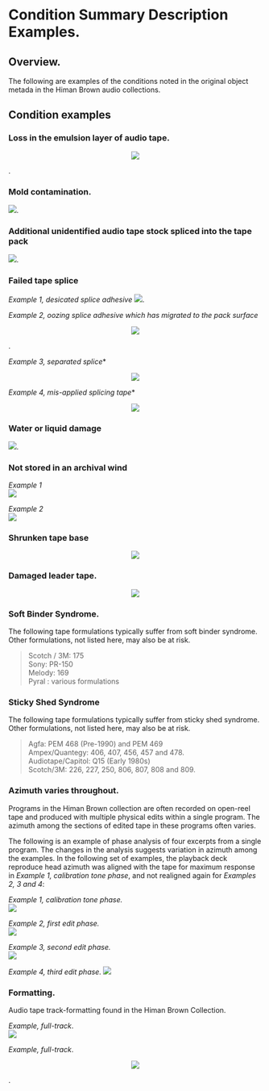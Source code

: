 # Condition Summary Description Examples. 

  
## Overview. 
The following are examples of the conditions noted in the original object metada in the Himan Brown audio collections.  

## Condition examples

### Loss in the emulsion layer of audio tape.  
<p align="center"><img src="emusion_1.jpg" /></p>. 

### Mold contamination.  
![](mold_1.jpg). 

### Additional unidentified audio tape stock spliced into the tape pack 
![](multiStock_1.jpg). 

### Failed tape splice   

*Example 1, desicated splice adhesive* 
![](splice_1a.jpg). 

*Example 2, oozing splice adhesive which has migrated to the pack surface*  
<p align="center"><img src="splice_2.jpg" /></p>. 
  
*Example 3, separated splice**  
<p align="center"><img src="splice_3.jpg" /></p>  

*Example 4, mis-applied splicing tape**  
<p align="center"><img src="splice_4.jpg" /></p>

### Water or liquid damage
![](waterdamage_1.jpg). 

### Not stored in an archival wind  

*Example 1*  
![](wind_1.jpg)  

*Example 2*  
![](wind_2.jpg)

### Shrunken tape base 
<p align="center"><img src="shrunken_1.jpg" /></p>

### Damaged leader tape. 
<p align="center"><img src="damagedLeader_1.jpg" /></p>
  
### Soft Binder Syndrome. 

The following tape formulations typically suffer from soft binder syndrome. Other formulations, not listed here, may also be at risk.

>Scotch / 3M: 175   
>Sony: PR-150   
>Melody: 169   
>Pyral : various formulations   

### Sticky Shed Syndrome
  
  
The following tape formulations typically suffer from sticky shed syndrome.  Other formulations, not listed here, may also be at risk.


>Agfa: PEM 468 \(Pre-1990\) and PEM 469      
>Ampex/Quantegy:  406, 407, 456, 457 and 478.    
>Audiotape/Capitol: Q15 \(Early 1980s\)  
>Scotch/3M: 226, 227, 250, 806, 807, 808 and 809.  
  
  ### Azimuth varies throughout.  
  
  Programs in the Himan Brown collection are often recorded on open-reel tape and produced with multiple physical edits within a single program. The azimuth among the sections of edited tape in these programs often varies.
  
  The following is an example of phase analysis of four excerpts from a single program.  The changes in the analysis suggests variation in azimuth among the examples. In the following set of examples, the playback deck reproduce head azimuth was aligned with the tape for maximum response in *Example 1, calibration tone phase*, and not realigned again for *Examples 2, 3 and 4*: 
  
*Example 1, calibration tone phase.*  
![](phase_calib.jpg)  

*Example 2, first edit phase.*  
![](phase_edit1.jpg)  

*Example 3, second edit phase.*   
![](phase_edit2.jpg)  

*Example 4, third edit phase.* 
![](phase_edit3.jpg) 
  
### Formatting. 

Audio tape track-formatting found in the Himan Brown Collection.

*Example, full-track*.  
![](format_full_a.jpg)
  
  
*Example, full-track*.  
<p align="center"><img src="format_two.jpg" /></p>.
